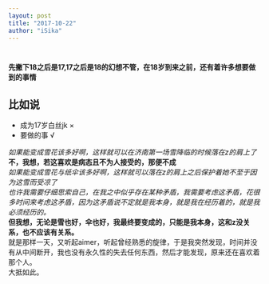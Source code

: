 ```yaml
---
layout: post
title: "2017-10-22"
author: "iSika"
---
```

#  
**先撇下18之后是17,17之后是18的幻想不管，在18岁到来之前，还有着许多想要做到的事情**  
## 比如说  
* 成为17岁白丝jk  ×
* 要做的事  √    


*如果能变成雪花该多好啊，这样就可以在济南第一场雪降临的时候落在z的肩上了*  
**不，我想，若这喜欢是病态且不为人接受的，那便不成**  
*如果能变成雪花与纸伞该多好啊，这样就可以落在z的肩上之后保护着她不至于因为这雪而受凉了*  
*也许我需要仔细思索自己，在我之中似乎存在某种矛盾，我需要考虑这矛盾，花很多时间来考虑这矛盾，因为这矛盾说不定就是我本身，就是我在经历着的，就是我必须经历的。*  
**但我想，无论是雪也好，伞也好，我最终要变成的，只能是我本身，这和z没关系，也不应该有关系。**  
就是那样一天，又听起aimer，听起曾经熟悉的旋律，于是我突然发现，时间并没有从中间断开，我也没有永久性的失去任何东西，然后才能发现，原来还在喜欢着那个人。  
大抵如此。  